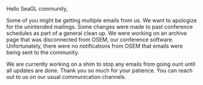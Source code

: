 Hello SeaGL community,

Some of you might be getting multiple emails from us. We want to apologize for the unintended mailings. Some changes were made to past conference schedules as part of a general clean up. We were working on an archive page that was disconnected from OSEM, our conference software. Unfortunately, there were no notifications from OSEM that emails were being sent to the community.

We are currently working on a shim to stop any emails from going ount until all updates are done. Thank you so much for your patience. You can reach out to us on our usual communication channels.


